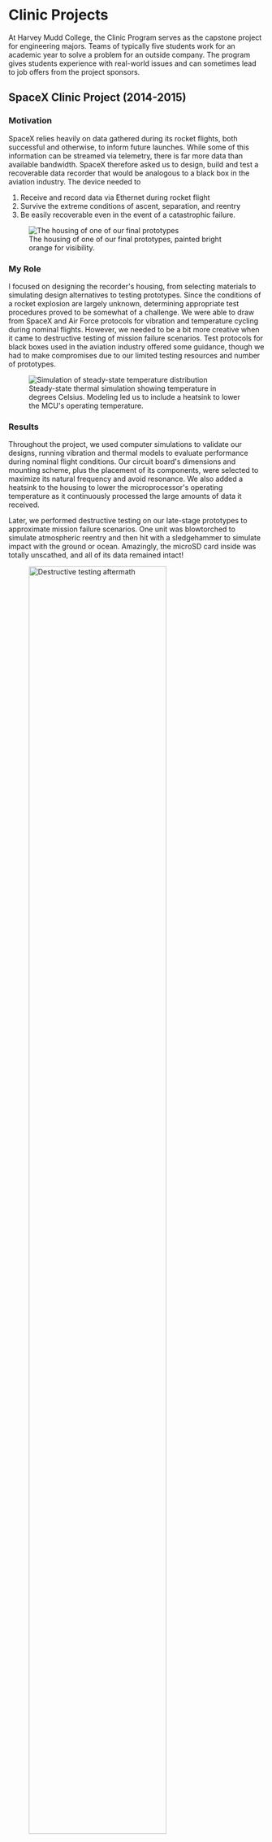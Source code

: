 # Clinic Projects

At Harvey Mudd College, the Clinic Program serves as the capstone project for engineering majors. Teams of typically five students work for an academic year to solve a problem for an outside company. The program gives students experience with real-world issues and can sometimes lead to job offers from the project sponsors.

## SpaceX Clinic Project (2014-2015)

### Motivation
SpaceX relies heavily on data gathered during its rocket flights, both successful and otherwise, to inform future launches. While some of this information can be streamed via telemetry, there is far more data than available bandwidth. SpaceX therefore asked us to design, build and test a recoverable data recorder that would be analogous to a black box in the aviation industry. The device needed to
1. Receive and record data via Ethernet during rocket flight
2. Survive the extreme conditions of ascent, separation, and reentry
3. Be easily recoverable even in the event of a catastrophic failure.

<figure>
    <img class="centered" src="/media/housing.jpg" alt="The housing of one of our final prototypes">
    <figcaption>The housing of one of our final prototypes, painted bright orange for visibility.</figcaption>
</figure>

### My Role
I focused on designing the recorder's housing, from selecting materials to simulating design alternatives to testing prototypes. Since the conditions of a rocket explosion are largely unknown, determining appropriate test procedures proved to be somewhat of a challenge. We were able to draw from SpaceX and Air Force protocols for vibration and temperature cycling during nominal flights. However, we needed to be a bit more creative when it came to destructive testing of mission failure scenarios. Test protocols for black boxes used in the aviation industry offered some guidance, though we had to make compromises due to our limited testing resources and number of prototypes.

<figure>
    <img class="centered" src="/media/thermalSim.png" alt="Simulation of steady-state temperature distribution">
    <figcaption>Steady-state thermal simulation showing temperature in degrees Celsius. Modeling led us to include a heatsink to lower the MCU's operating temperature.</figcaption>
</figure>

### Results
Throughout the project, we used computer simulations to validate our designs, running vibration and thermal models to evaluate performance during nominal flight conditions. Our circuit board's dimensions and mounting scheme, plus the placement of its components, were selected to maximize its natural frequency and avoid resonance. We also added a heatsink to the housing to lower the microprocessor's operating temperature as it continuously processed the large amounts of data it received.

Later, we performed destructive testing on our late-stage prototypes to approximate mission failure scenarios. One unit was blowtorched to simulate atmospheric reentry and then hit with a sledgehammer to simulate impact with the ground or ocean. Amazingly, the microSD card inside was totally unscathed, and all of its data remained intact!

<figure>
    <img class="centered" src="/media/testing.jpg" alt="Destructive testing aftermath" style="width: 80%;">
    <figcaption>This prototype was subjected to destructive testing meant to approximate atmospheric reentry and ground impact. The housing successfully protected the data on the miscroSD card (lower right).</figcaption>
</figure>

## Sandia National Laboratory Clinic Project (2013-2014)

### Motivation
Barium titanate (chemical formula BaTiO<sub>3</sub>, BTO for short) exhibits a phenomenon known as ferroelectricity, in which an external electric field induces a field in the material that remains even when the external one is removed. It is analogous to ferromagnetism, in which exposure to an external magnetic field causes some materials to become permanent magnets that retain their magnetic field in the absence of any external one. BTO's ferroelectricity gives it a large dielectric constant, making it of interest for use in high performance capacitors that can store large amounts of energy. BTO nanoparticles in particular exhibit some bizarre and poorly understood ferroelectric and structural properties. Sandia National Laboratory tasked us with measuring the dielectric constant of different sized nanoparticles and exploring their atomic structure to better understand their puzzling properties.

<figure>
    <img class="centered" src="/media/BTOmodel.png" alt="COMSOL model of BTO nanoparticle slurry">
    <figcaption>COMSOL model showing BTO particles suspended in a solvent within a coin cell battery casing.</figcaption>
</figure>

### My Role
I was responsible for using analytical and computational models to determine the dielectric constant of the BTO nanoparticles from experimental results. Directly measuring the dielectric constant of a single nanoparticle is obviously infeasible. Instead, we dispersed the nanoparticles in a liquid solvent to form a slurry and measured the effective dielectric constant using electrochemical impedance spectroscopy (EIS). I could then use the models to relate that experimental slurry dielectric constant to the underlying particle dielectric constant. The numerical model was created using COMSOL and verified with three analytical models from literature. Due to limited computational resources, I was only able to simulate a relatively small number of particles. Therefore, in order to achieve the desired concentration, the size of the particles needed to be greatly increased compared to their actual size.

<figure>
    <img class="centered" src="/media/BTOplot.png" alt="Comparison of model predictions to experimental measurement" style="width: 100%">
    <figcaption>A plot comparing the predictions of the numerical (black) and analytical (blue, green and red) models to experimental measurement (solid pink with dotted pink representing the 2% uncertainty).</figcaption>
</figure>

### Results
It turned out that both the computational and analytical models were extremely sensitive to the measured slurry dielectric constant. This meant that even small measurement errors were amplified to absurdly large uncertainties in the dielectric constant of the BTO nanoparticles. Despite varying the particle concentration, solvent type, measurement method and more, we were unable to overcome this fundamental issue. Our findings therefore cast doubt on the feasibility of this technique and call into question the results of other groups who have used it. I had the opportunity to present my results as an invited speaker at the Spring, 2014 meeting of the Materials Research Society.
